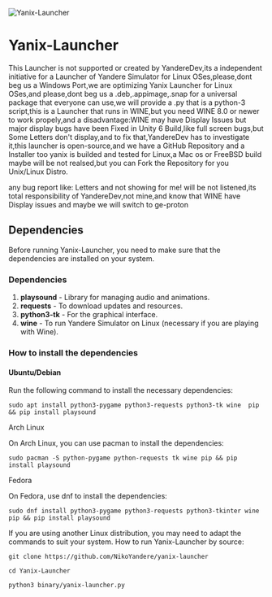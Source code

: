 

![Yanix-Launcher](https://github.com/user-attachments/assets/a4fdb8c0-fcfa-44d1-94d3-7e9e359c13a9)



# Yanix-Launcher
This Launcher is not supported or created by YandereDev,its a independent initiative for a Launcher of Yandere Simulator for Linux OSes,please,dont beg us a Windows Port,we are optimizing Yanix Launcher for Linux OSes,and please,dont beg us a .deb,.appimage,.snap for a universal package that everyone can use,we will provide a .py that is a python-3 script,this is a Launcher that runs in WINE,but you need WINE  8.0 or newer to work propely,and a disadvantage:WINE may have Display Issues but major display bugs have been Fixed in Unity 6 Build,like full screen bugs,but Some Letters don't display,and to fix that,YandereDev has to investigate it,this launcher is open-source,and we have a GitHub Repository and a Installer too  yanix is builded and tested for Linux,a Mac os or FreeBSD build maybe will be not realsed,but you can   Fork   the Repository for you Unix/Linux Distro.

any bug report like: Letters and not showing for me! will be not listened,its total responsibility of YandereDev,not mine,and know that WINE have Display issues and maybe we will switch to ge-proton

## Dependencies

Before running Yanix-Launcher, you need to make sure that the dependencies are installed on your system.

### Dependencies

1. **playsound** - Library for managing audio and animations.
2. **requests** - To download updates and resources.
3. **python3-tk** - For the graphical interface.
4. **wine** - To run Yandere Simulator on Linux (necessary if you are playing with Wine).

### How to install the dependencies

#### Ubuntu/Debian

Run the following command to install the necessary dependencies:

`sudo apt install python3-pygame python3-requests python3-tk wine  pip && pip install playsound`

Arch Linux

On Arch Linux, you can use pacman to install the dependencies:

`sudo pacman -S python-pygame python-requests tk wine pip && pip install playsound`

Fedora

On Fedora, use dnf to install the dependencies:

`sudo dnf install python3-pygame python3-requests python3-tkinter wine  pip && pip install playsound`

If you are using another Linux distribution, you may need to adapt the commands to suit your system.
How to run Yanix-Launcher by source:

`git clone https://github.com/NikoYandere/yanix-launcher`
          
`cd Yanix-Launcher`

`python3 binary/yanix-launcher.py`

